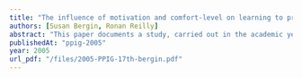```yaml
---
title: "The influence of motivation and comfort-level on learning to program"
authors: [Susan Bergin, Ronan Reilly]
abstract: "This paper documents a study, carried out in the academic year 2004- 2005, on the role of motivation and comfort-level in a first year object-oriented programming module. The study found that intrinsic motivation had a strong correlation with programming performance as did self-efficacy for learning and performance, r=0.512, p < 0.01 and r=0.567, p < 0.01 respectively. Aspects of comfort level were found to have significant correlations with performance with an instrument on programming-esteem rendering the most interesting results. A regression model based upon these factors was able to account for 60% of the variance in programming performance results."
publishedAt: "ppig-2005"
year: 2005
url_pdf: "/files/2005-PPIG-17th-bergin.pdf"
---
```

